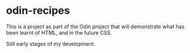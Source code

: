 # odin-recipes

This is a project as part of the Odin project that will demonstrate what has been learnt of HTML, and in the future CSS.

Still early stages of my development.
